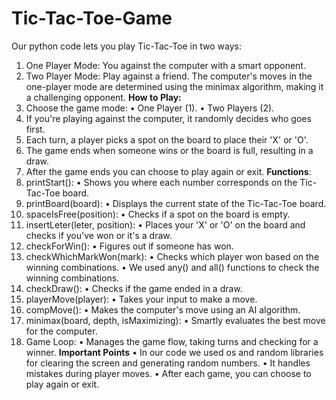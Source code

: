 # Tic-Tac-Toe-Game
Our python code lets you play Tic-Tac-Toe in two ways:  
  1. One Player Mode: You against the computer with a smart opponent.
  2. Two Player Mode: Play against a friend.
The computer's moves in the one-player mode are determined using the minimax algorithm,  making it a challenging opponent.
**How to Play:** 
1. Choose the game mode: 
  • One Player (1). 
  • Two Players (2). 
2. If you're playing against the computer, it randomly decides who goes first. 
3. Each turn, a player picks a spot on the board to place their 'X' or 'O'. 
4. The game ends when someone wins or the board is full, resulting in a draw. 
5. After the game ends you can choose to play again or exit. 
**Functions**: 
1. printStart(): 
  • Shows you where each number corresponds on the Tic-Tac-Toe board. 
2. printBoard(board): 
  • Displays the current state of the Tic-Tac-Toe board. 
3. spaceIsFree(position): 
  • Checks if a spot on the board is empty. 
4. insertLeter(leter, position): 
  • Places your 'X' or 'O' on the board and checks if you've won or it's a draw. 
5. checkForWin(): 
  • Figures out if someone has won. 
6. checkWhichMarkWon(mark): 
  • Checks which player won based on the winning combinations. 
  • We used any() and all() functions to check the winning combinations. 
7. checkDraw(): 
  • Checks if the game ended in a draw. 
8. playerMove(player): 
  • Takes your input to make a move. 
9. compMove(): 
  • Makes the computer's move using an AI algorithm. 
10. minimax(board, depth, isMaximizing): 
  • Smartly evaluates the best move for the computer. 
11. Game Loop: 
  • Manages the game flow, taking turns and checking for a winner. 
**Important Points** 
  • In our code we used os and random libraries for clearing the screen and generating random 
    numbers. 
  • It handles mistakes during player moves. 
  • After each game, you can choose to play again or exit.
